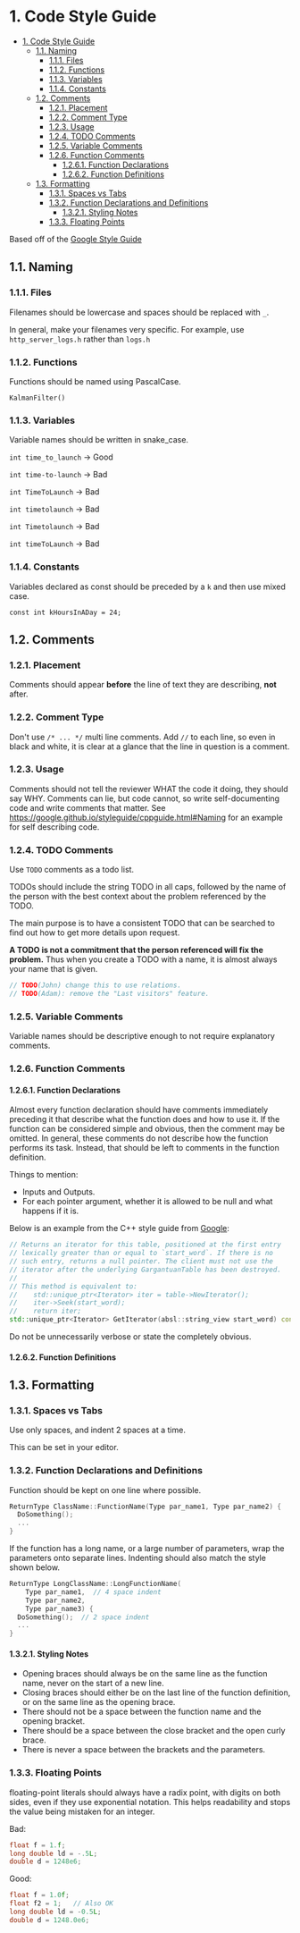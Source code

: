 # 1. Code Style Guide

- [1. Code Style Guide](#1-code-style-guide)
  - [1.1. Naming](#11-naming)
    - [1.1.1. Files](#111-files)
    - [1.1.2. Functions](#112-functions)
    - [1.1.3. Variables](#113-variables)
    - [1.1.4. Constants](#114-constants)
  - [1.2. Comments](#12-comments)
    - [1.2.1. Placement](#121-placement)
    - [1.2.2. Comment Type](#122-comment-type)
    - [1.2.3. Usage](#123-usage)
    - [1.2.4. TODO Comments](#124-todo-comments)
    - [1.2.5. Variable Comments](#125-variable-comments)
    - [1.2.6. Function Comments](#126-function-comments)
      - [1.2.6.1. Function Declarations](#1261-function-declarations)
      - [1.2.6.2. Function Definitions](#1262-function-definitions)
  - [1.3. Formatting](#13-formatting)
    - [1.3.1. Spaces vs Tabs](#131-spaces-vs-tabs)
    - [1.3.2. Function Declarations and Definitions](#132-function-declarations-and-definitions)
      - [1.3.2.1. Styling Notes](#1321-styling-notes)
    - [1.3.3. Floating Points](#133-floating-points)

Based off of the [Google Style Guide](https://google.github.io/styleguide/cppguide.html#Naming)

## 1.1. Naming

### 1.1.1. Files

Filenames should be lowercase and spaces should be replaced with `_`.

In general, make your filenames very specific. For example, use `http_server_logs.h` rather than `logs.h`

### 1.1.2. Functions

Functions should be named using PascalCase.

`KalmanFilter()`

### 1.1.3. Variables

Variable names should be written in snake_case.

`int time_to_launch` -> Good

`int time-to-launch` -> Bad

`int TimeToLaunch` -> Bad

`int timetolaunch` -> Bad

`int Timetolaunch` -> Bad

`int timeToLaunch` -> Bad

### 1.1.4. Constants

Variables declared as const should be preceded by a `k` and then use mixed case.

`const int kHoursInADay = 24;`

## 1.2. Comments

### 1.2.1. Placement

Comments should appear **before** the line of text they are describing, **not** after.

### 1.2.2. Comment Type

Don't use `/* ... */` multi line comments. Add `//` to each line, so even in black and white, it is clear at a glance that the line in question is a comment.

### 1.2.3. Usage

Comments should not tell the reviewer WHAT the code it doing, they should say WHY. Comments can lie, but code cannot, so write self-documenting code and write comments that matter. See <https://google.github.io/styleguide/cppguide.html#Naming> for an example for self describing code.

### 1.2.4. TODO Comments

Use `TODO` comments as a todo list.

TODOs should include the string TODO in all caps, followed by the name of the person with the best context about the problem referenced by the TODO.

The main purpose is to have a consistent TODO that can be searched to find out how to get more details upon request.

**A TODO is not a commitment that the person referenced will fix the problem.** Thus when you create a TODO with a name, it is almost always your name that is given.

```cpp
// TODO(John) change this to use relations.
// TODO(Adam): remove the "Last visitors" feature.
```

### 1.2.5. Variable Comments

Variable names should be descriptive enough to not require explanatory comments.

### 1.2.6. Function Comments

#### 1.2.6.1. Function Declarations

Almost every function declaration should have comments immediately preceding it that describe what the function does and how to use it. If the function can be considered  simple and obvious, then the comment may be omitted. In general, these comments do not describe how the function performs its task. Instead, that should be left to comments in the function definition.

Things to mention:

- Inputs and Outputs.
- For each pointer argument, whether it is allowed to be null and what happens if it is.

Below is an example from the C++ style guide from [Google](https://google.github.io/styleguide/cppguide.html#Function_Comments):

```cpp
// Returns an iterator for this table, positioned at the first entry
// lexically greater than or equal to `start_word`. If there is no
// such entry, returns a null pointer. The client must not use the
// iterator after the underlying GargantuanTable has been destroyed.
//
// This method is equivalent to:
//    std::unique_ptr<Iterator> iter = table->NewIterator();
//    iter->Seek(start_word);
//    return iter;
std::unique_ptr<Iterator> GetIterator(absl::string_view start_word) const;
```

Do not be unnecessarily verbose or state the completely obvious.

#### 1.2.6.2. Function Definitions

## 1.3. Formatting

### 1.3.1. Spaces vs Tabs

Use only spaces, and indent 2 spaces at a time.

This can be set in your editor.

### 1.3.2. Function Declarations and Definitions

Function should be kept on one line where possible.

```cpp
ReturnType ClassName::FunctionName(Type par_name1, Type par_name2) {
  DoSomething();
  ...
}
```

If the function has a long name, or a large number of parameters, wrap the parameters onto separate lines. Indenting should also match the style shown below.

```cpp
ReturnType LongClassName::LongFunctionName(
    Type par_name1,  // 4 space indent
    Type par_name2,
    Type par_name3) {
  DoSomething();  // 2 space indent
  ...
}
```

#### 1.3.2.1. Styling Notes

- Opening braces should always be on the same line as the function name, never on the start of a new line.
- Closing braces should either be on the last line of the function definition, or on the same line as the opening brace.
- There should not be a space between the function name and the opening bracket.
- There should be a space between the close bracket and the open curly brace.
- There is never a space between the brackets and the parameters.

### 1.3.3. Floating Points

floating-point literals should always have a radix point, with digits on both sides, even if they use exponential notation. This helps readability and stops the value being mistaken for an integer.

Bad:

```cpp
float f = 1.f;
long double ld = -.5L;
double d = 1248e6;
```

Good:

```cpp
float f = 1.0f;
float f2 = 1;   // Also OK
long double ld = -0.5L;
double d = 1248.0e6;
```
